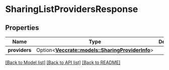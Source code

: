 # SharingListProvidersResponse

## Properties

Name | Type | Description | Notes
------------ | ------------- | ------------- | -------------
**providers** | Option<[**Vec<crate::models::SharingProviderInfo>**](SharingProviderInfo.md)> |  | [optional]

[[Back to Model list]](../README.md#documentation-for-models) [[Back to API list]](../README.md#documentation-for-api-endpoints) [[Back to README]](../README.md)


